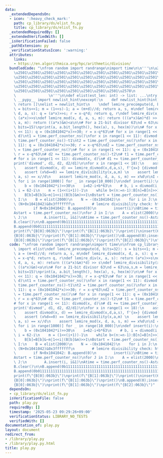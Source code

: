 ```yaml
---
data:
  _extendedDependsOn:
  - icon: ':heavy_check_mark:'
    path: cp_library/ds/elist_fn.py
    title: cp_library/ds/elist_fn.py
  _extendedRequiredBy: []
  _extendedVerifiedWith: []
  _isVerificationFailed: false
  _pathExtension: py
  _verificationStatusIcon: ':warning:'
  attributes:
    links:
    - https://en.algorithmica.org/hpc/arithmetic/division/
  bundledCode: "\nfrom random import randrange\nimport time\n\n'''\n\u257A\u2501\u2501\
    \u2501\u2501\u2501\u2501\u2501\u2501\u2501\u2501\u2501\u2501\u2501\u2501\u2501\
    \u2501\u2501\u2501\u2501\u2501\u2501\u2501\u2501\u2501\u2501\u2501\u2501\u2501\
    \u2501\u2501\u2501\u2501\u2501\u2501\u2501\u2501\u2501\u2501\u2501\u2501\u2501\
    \u2501\u2501\u2501\u2501\u2501\u2501\u2501\u2501\u2501\u2501\u2501\u2501\u2501\
    \u2501\u2501\u2501\u2501\u2501\u2501\u2501\u2501\u2578\n             https://kobejean.github.io/cp-library\
    \               \n'''\n\ndef elist(est_len: int) -> list: ...\ntry:\n    from\
    \ __pypy__ import newlist_hint\nexcept:\n    def newlist_hint(hint):\n       \
    \ return []\nelist = newlist_hint\n    \ndef lemire_precompute(d, bits=32): s\
    \ = bits<<1; m = (1<<s)-1; a = (m+d)//d; return a, s, m\ndef lemire_divmod(x,\
    \ d, a, s): q = (a*x)>>s; r = x-q*d; return q, r\ndef lemire_div(x, a, s): return\
    \ (a*x)>>s\ndef lemire_mod(x, d, a, s, m): return (((a*x)&m)*d) >> s\ndef lemire_divisibility(x,\
    \ a, m): return ((a*x)&m)<a\n\n# For a 21-bit divisor 63\nd = 63\na,s,m = lemire_precompute(d,\
    \ bits=15)\nprint(a, a.bit_length(), hex(a), s, hex(m))\n\n# for x in range(1\
    \ << 11): q = (0x1041042*x)>>30; r = x-q*63\n# for x in range(1 << 11): divmod(x,\
    \ d)\nt1 = time.perf_counter_ns()\nfor x in range(1 << 11): divmod(x, d)\nd1 =\
    \ time.perf_counter_ns()-t1\nt2 = time.perf_counter_ns()\nfor x in range(1 <<\
    \ 11): q = (0x1041042*x)>>30; r = x-q*63\nd2 = time.perf_counter_ns()-t2\n# t2\
    \ = time.perf_counter_ns()\n# for x in range(1 << 11): q = (0x1041042*x)>>30;\
    \ r = x-q*63\n# d2 += time.perf_counter_ns()-t2\n# t1 = time.perf_counter_ns()\n\
    # for x in range(1 << 11): divmod(x, d)\n# d1 += time.perf_counter_ns()-t1\n\n\
    print('divmod', d1, d2, d2/d1)\n\nfor x in range(1 << 18):\n    assert (x*a).bit_length()<64\n\
    \    assert divmod(x, d) == lemire_divmod(x,d,a,s), f'{x=} {divmod(x, d)=} {lemire_divmod(x,d,a,s)=}'\n\
    \    assert (x%d==0) == lemire_divisibility(x,a,m) \n    assert lemire_div(x,\
    \ a, s) == x//d\n    assert lemire_mod(x, d, a, s, m) == x%d\n\nI = [[randrange(0,i+1)\
    \ for i in range(1000)] for _ in range(10_000)]\n\ndef insert(i):\n    n = len(B)\n\
    \    b = (0x1041042*i)>>30\n    i=62-i+b*63\n    # b, i = divmod(i, 63)\n    #\
    \ i = 62-i\n    m = (1<<(i+1))-1\n    while b<(n:=n-1):B[n]=B[n]>>1|(B[n-1]&1)<<62\n\
    \    B[b]=B[b]&~m|1<<i|(B[b]&m)>>1\nBstart = time.perf_counter_ns()\nfor J in\
    \ I:\n    B = elist(2000)\n    N = -(0x1041042)\n    for i in J:\n        N =\
    \ (N+0x1041042)&0x3fffffff\n        # lemire divisibility check: https://en.algorithmica.org/hpc/arithmetic/division/\n\
    \        if N<0x1041042: B.append(0)\n        insert(i)\nBtime = time.perf_counter_ns()-Bstart\n\
    Astart = time.perf_counter_ns()\nfor J in I:\n    A = elist(2000)\n    for i in\
    \ J:\n        A.insert(i, i&1)\nAtime = time.perf_counter_ns()-Astart\nprint(Btime/Atime)\n\
    B.clear()\n\nB.append(0b111111111111111111111111111111111111111111111111111111111111101)\n\
    B.append(0b011111111111111111111111111111111111111111111111111111111111110)\n\
    print(f\"{B[0]:063b}\")\nprint(f\"{B[1]:063b}\")\nprint()\ninsert(63)\nprint(f\"\
    {B[0]:063b}\")\nprint(f\"{B[1]:063b}\")\nprint()\nB.append(0);insert(65)\nprint(f\"\
    {B[0]:063b}\")\nprint(f\"{B[1]:063b}\")\nprint(f\"{B[2]:063b}\")\n"
  code: "\nfrom random import randrange\nimport time\n\nfrom cp_library.ds.elist_fn\
    \ import elist\ndef lemire_precompute(d, bits=32): s = bits<<1; m = (1<<s)-1;\
    \ a = (m+d)//d; return a, s, m\ndef lemire_divmod(x, d, a, s): q = (a*x)>>s; r\
    \ = x-q*d; return q, r\ndef lemire_div(x, a, s): return (a*x)>>s\ndef lemire_mod(x,\
    \ d, a, s, m): return (((a*x)&m)*d) >> s\ndef lemire_divisibility(x, a, m): return\
    \ ((a*x)&m)<a\n\n# For a 21-bit divisor 63\nd = 63\na,s,m = lemire_precompute(d,\
    \ bits=15)\nprint(a, a.bit_length(), hex(a), s, hex(m))\n\n# for x in range(1\
    \ << 11): q = (0x1041042*x)>>30; r = x-q*63\n# for x in range(1 << 11): divmod(x,\
    \ d)\nt1 = time.perf_counter_ns()\nfor x in range(1 << 11): divmod(x, d)\nd1 =\
    \ time.perf_counter_ns()-t1\nt2 = time.perf_counter_ns()\nfor x in range(1 <<\
    \ 11): q = (0x1041042*x)>>30; r = x-q*63\nd2 = time.perf_counter_ns()-t2\n# t2\
    \ = time.perf_counter_ns()\n# for x in range(1 << 11): q = (0x1041042*x)>>30;\
    \ r = x-q*63\n# d2 += time.perf_counter_ns()-t2\n# t1 = time.perf_counter_ns()\n\
    # for x in range(1 << 11): divmod(x, d)\n# d1 += time.perf_counter_ns()-t1\n\n\
    print('divmod', d1, d2, d2/d1)\n\nfor x in range(1 << 18):\n    assert (x*a).bit_length()<64\n\
    \    assert divmod(x, d) == lemire_divmod(x,d,a,s), f'{x=} {divmod(x, d)=} {lemire_divmod(x,d,a,s)=}'\n\
    \    assert (x%d==0) == lemire_divisibility(x,a,m) \n    assert lemire_div(x,\
    \ a, s) == x//d\n    assert lemire_mod(x, d, a, s, m) == x%d\n\nI = [[randrange(0,i+1)\
    \ for i in range(1000)] for _ in range(10_000)]\n\ndef insert(i):\n    n = len(B)\n\
    \    b = (0x1041042*i)>>30\n    i=62-i+b*63\n    # b, i = divmod(i, 63)\n    #\
    \ i = 62-i\n    m = (1<<(i+1))-1\n    while b<(n:=n-1):B[n]=B[n]>>1|(B[n-1]&1)<<62\n\
    \    B[b]=B[b]&~m|1<<i|(B[b]&m)>>1\nBstart = time.perf_counter_ns()\nfor J in\
    \ I:\n    B = elist(2000)\n    N = -(0x1041042)\n    for i in J:\n        N =\
    \ (N+0x1041042)&0x3fffffff\n        # lemire divisibility check: https://en.algorithmica.org/hpc/arithmetic/division/\n\
    \        if N<0x1041042: B.append(0)\n        insert(i)\nBtime = time.perf_counter_ns()-Bstart\n\
    Astart = time.perf_counter_ns()\nfor J in I:\n    A = elist(2000)\n    for i in\
    \ J:\n        A.insert(i, i&1)\nAtime = time.perf_counter_ns()-Astart\nprint(Btime/Atime)\n\
    B.clear()\n\nB.append(0b111111111111111111111111111111111111111111111111111111111111101)\n\
    B.append(0b011111111111111111111111111111111111111111111111111111111111110)\n\
    print(f\"{B[0]:063b}\")\nprint(f\"{B[1]:063b}\")\nprint()\ninsert(63)\nprint(f\"\
    {B[0]:063b}\")\nprint(f\"{B[1]:063b}\")\nprint()\nB.append(0);insert(65)\nprint(f\"\
    {B[0]:063b}\")\nprint(f\"{B[1]:063b}\")\nprint(f\"{B[2]:063b}\")"
  dependsOn:
  - cp_library/ds/elist_fn.py
  isVerificationFile: false
  path: play.py
  requiredBy: []
  timestamp: '2025-05-23 09:29:26+09:00'
  verificationStatus: LIBRARY_NO_TESTS
  verifiedWith: []
documentation_of: play.py
layout: document
redirect_from:
- /library/play.py
- /library/play.py.html
title: play.py
---
```

